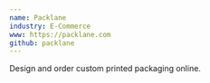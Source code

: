 ```yaml
---
name: Packlane
industry: E-Commerce
www: https://packlane.com
github: packlane
---
```

Design and order custom printed packaging online.
